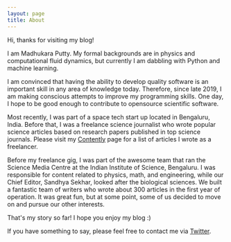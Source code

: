 ```yaml
---
layout: page
title: About
---
```


Hi, thanks for visiting my blog!

I am Madhukara Putty. My formal backgrounds are in physics and computational 
fluid dynamics, but currently I am dabbling with Python and machine learning.

I am convinced that having the ability to develop quality software is an
important skill in any area of knowledge today. Therefore, since late 2019,
I am making conscious attempts to improve my programming skills. One day,
I hope to be good enough to contribute to opensource scientific software.

Most recently, I was part of a space tech start up located in Bengaluru,
India. Before that, I was a freelance science journalist who wrote
popular science articles based on research papers published in top
science journals. Please visit my [Contently](https://madhukaraputty.contently.com) 
page for a list of articles I wrote as a freelancer.

Before my freelance gig, I was part of the awesome team that ran the Science Media
Centre at the Indian Institute of Science, Bengaluru. I was responsible for
content related to physics, math, and engineering, while our Chief Editor,
Sandhya Sekhar, looked after the biological sciences. We built a fantastic team
of writers who wrote about 300 articles in the first year of operation.
It was great fun, but at some point, some of us decided to move on and pursue
our other interests.

That's my story so far! I hope you enjoy my blog :)

If you have something to say, please feel free to contact me via [Twitter](https://twitter.com/MSPutty26).